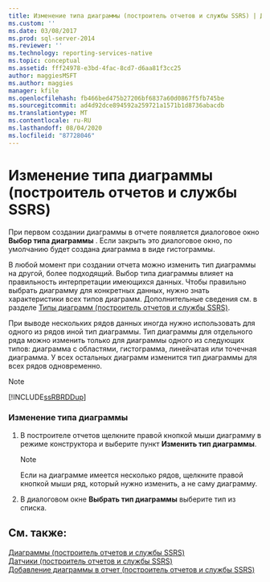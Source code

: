 ```yaml
---
title: Изменение типа диаграммы (построитель отчетов и службы SSRS) | Документы Майкрософт
ms.custom: ''
ms.date: 03/08/2017
ms.prod: sql-server-2014
ms.reviewer: ''
ms.technology: reporting-services-native
ms.topic: conceptual
ms.assetid: fff24978-e3bd-4fac-8cd7-d6aa81f3cc25
author: maggiesMSFT
ms.author: maggies
manager: kfile
ms.openlocfilehash: fb466bed475b27206bf6837a60d0867f5fb745be
ms.sourcegitcommit: ad4d92dce894592a259721a1571b1d8736abacdb
ms.translationtype: MT
ms.contentlocale: ru-RU
ms.lasthandoff: 08/04/2020
ms.locfileid: "87728046"
---
```

# <a name="change-a-chart-type-report-builder-and-ssrs"></a>Изменение типа диаграммы (построитель отчетов и службы SSRS)
  При первом создании диаграммы в отчете появляется диалоговое окно **Выбор типа диаграммы** . Если закрыть это диалоговое окно, по умолчанию будет создана диаграмма в виде гистограммы.  
  
 В любой момент при создании отчета можно изменить тип диаграммы на другой, более подходящий. Выбор типа диаграммы влияет на правильность интерпретации имеющихся данных. Чтобы правильно выбрать диаграмму для конкретных данных, нужно знать характеристики всех типов диаграмм. Дополнительные сведения см. в разделе [Типы диаграмм (построитель отчетов и службы SSRS)](chart-types-report-builder-and-ssrs.md).  
  
 При выводе нескольких рядов данных иногда нужно использовать для одного из рядов иной тип диаграммы. Тип диаграммы для отдельного ряда можно изменить только для диаграммы одного из следующих типов: диаграмма с областями, гистограмма, линейчатая или точечная диаграмма. У всех остальных диаграмм изменится тип диаграммы для всех рядов одновременно.  
  
> [!NOTE]  
>  [!INCLUDE[ssRBRDDup](../../includes/ssrbrddup-md.md)]  
  
### <a name="to-change-the-chart-type"></a>Изменение типа диаграммы  
  
1.  В построителе отчетов щелкните правой кнопкой мыши диаграмму в режиме конструктора и выберите пункт **Изменить тип диаграммы**.  
  
    > [!NOTE]  
    >  Если на диаграмме имеется несколько рядов, щелкните правой кнопкой мыши ряд, который нужно изменить, а не саму диаграмму.  
  
2.  В диалоговом окне **Выбрать тип диаграммы** выберите тип из списка.  
  
## <a name="see-also"></a>См. также:  
 [Диаграммы (построитель отчетов и службы SSRS)](charts-report-builder-and-ssrs.md)   
 [Датчики (построитель отчетов и службы SSRS)](gauges-report-builder-and-ssrs.md)   
 [Добавление диаграммы в отчет (построитель отчетов и службы SSRS)](add-a-chart-to-a-report-report-builder-and-ssrs.md)  
  
  
